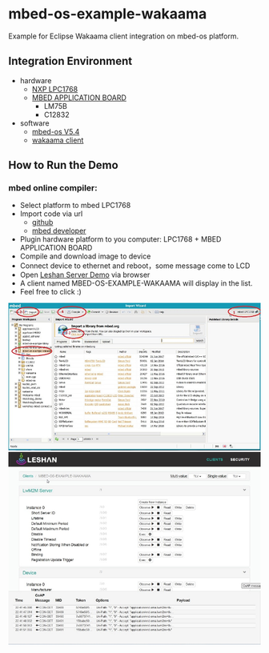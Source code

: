 # mbed-os-example-wakaama
Example for Eclipse Wakaama client integration on mbed-os platform.

## Integration Environment
* hardware
    * [NXP LPC1768](https://developer.mbed.org/platforms/mbed-LPC1768/)
    * [MBED APPLICATION BOARD](https://developer.mbed.org/cookbook/mbed-application-board)
        * LM75B
        * C12832
* software 
    * [mbed-os V5.4](https://github.com/ARMmbed/mbed-os)
    * [wakaama client](https://github.com/eclipse/wakaama)

## How to Run the Demo
### mbed online compiler:
* Select platform to mbed LPC1768
* Import code via url
    * [github](https://github.com/tz-arm/mbed-os-example-wakaama) 
    * [mbed developer](https://developer.mbed.org/users/terencez/code/mbed-os-example-wakaama/)
* Plugin hardware platform to you computer: LPC1768 + MBED APPLICATION BOARD
* Compile and download image to device
* Connect device to ethernet and reboot，some message come to LCD
* Open [Leshan Server Demo](http://leshan.eclipse.org/#/clients) via browser
* A client named MBED-OS-EXAMPLE-WAKAAMA will display in the list.
* Feel free to click :)

![](http://github.com/tz-arm/mbed-os-example-wakaama/raw/master/image/mbed-os-example-wakaama-image-01.jpg)
![](http://github.com/tz-arm/mbed-os-example-wakaama/raw/master/image/mbed-os-example-wakaama-image-02.jpg)